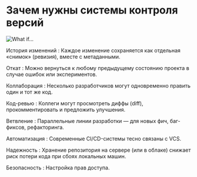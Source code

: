 # Зачем нужны системы контроля версий

![What if...](what_if.jpg)

История изменений
: Каждое изменение сохраняется как отдельная «снимок» (ревизия), вместе с метаданными.

Откат
: Можно вернуться к любому предыдущему состоянию проекта в случае ошибок или экспериментов.

Коллаборация
: Несколько разработчиков могут одновременно править один и тот же код.

Код-ревью
: Коллеги могут просмотреть диффы (diff), прокомментировать и предложить улучшения.

Ветвление
: Параллельные линии разработки — для новых фич, баг-фиксов, рефакторинга.

Автоматизация
: Современные CI/CD-системы тесно связаны с VCS.

Надежность
: Хранение репозитория на сервере (или в облаке) снижает риск потери кода при сбоях локальных машин.

Безопасность
: Настройка прав доступа.